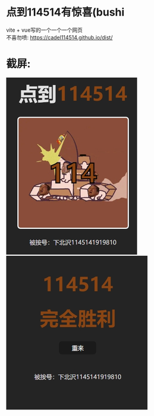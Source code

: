 # 点到114514有惊喜(bushi

vite + vue写的一个一个一个网页  
不喜勿喷:
<https://cadel114514.github.io/dist/>  
# 截屏:  
![我是截屏](screenshot.png "数字为114,1145,11451时为先辈色")  
![我是截屏](screenshotWin.png "赢力(喜)")
